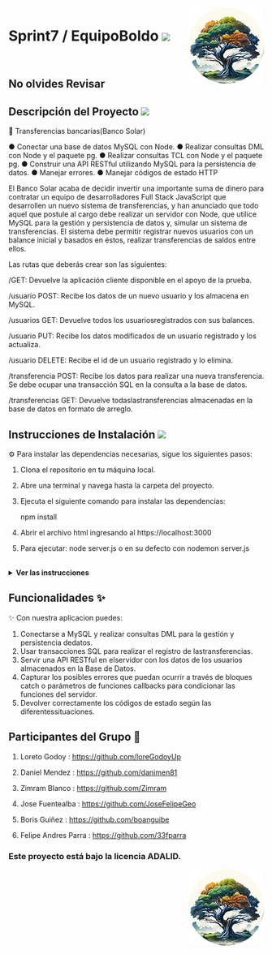 <img src="public/images/boldoMedio.png" align="right" />
 <h1 align= left ><b>Sprint7 / EquipoBoldo</b> <img src = "https://media.giphy.com/media/gF2m2JOyGReppog8hU/giphy.gif" width = 80px></h1>

<br>

## No olvides Revisar

<h2><b>Descripción del Proyecto</b> <img src ="https://media.giphy.com/media/GjhqaB166nKR4BoEnh/giphy.gif" width = 50px></h2>

📝 Transferencias bancarias(Banco Solar)

● Conectar una base de datos MySQL con Node.
● Realizar consultas DML con Node y el paquete pg.
● Realizar consultas TCL con Node y el paquete pg.
● Construir una API RESTful utilizando MySQL para la
persistencia de datos.
● Manejar errores.
● Manejar códigos de estado HTTP

El Banco Solar acaba de decidir invertir una importante suma de dinero para contratar un equipo de desarrolladores
Full Stack JavaScript que desarrollen un nuevo sistema de transferencias, y han anunciado que todo aquel que postule
al cargo debe realizar un servidor con Node, que utilice MySQL para la gestión y persistencia de datos y, simular un
sistema de transferencias.
El sistema debe permitir registrar nuevos usuarios con un balance inicial y basados en éstos, realizar
transferencias de saldos entre ellos.

Las rutas que deberás crear son las siguientes:

/GET: Devuelve la aplicación cliente disponible en el apoyo de la prueba.

/usuario POST: Recibe los datos de un nuevo usuario y los almacena en MySQL.

/usuarios GET: Devuelve todos los usuariosregistrados con sus balances.

/usuario PUT: Recibe los datos modificados de un usuario registrado y los actualiza.

/usuario DELETE: Recibe el id de un usuario registrado y lo elimina.

/transferencia POST: Recibe los datos para realizar una nueva transferencia. Se debe ocupar una transacción SQL en
la consulta a la base de datos.

/transferencias GET: Devuelve todaslastransferencias almacenadas en la base de datos en formato de arreglo.
<br>

<h2><b>Instrucciones de Instalación</b> <img src = "https://media.giphy.com/media/3WZJkScSyfYVl7mGLd/giphy.gif" width = 60px></h2> 

⚙️ Para instalar las dependencias necesarias, sigue los siguientes pasos:

1. Clona el repositorio en tu máquina local.
2. Abre una terminal y navega hasta la carpeta del proyecto.
3. Ejecuta el siguiente comando para instalar las dependencias:

   npm install

4. Abrir el archivo html ingresando al https://localhost:3000
5. Para ejecutar: node server.js o en su defecto con nodemon server.js


<br>

<details> <img src = "https://media.giphy.com/media/v1.Y2lkPTc5MGI3NjExcTFtdWgyMmFrcHd4NjhuZWJ4aDJpcTlkbWlyNGQ4dDJwa2ZwZmptcSZlcD12MV9pbnRlcm5hbF9naWZfYnlfaWQmY3Q9cw/B4AgroOi1LkdPxMllY/giphy.gif" width = 50px> <summary><b>Ver las instrucciones</b></summary> 


1. Instalar las dependencias:

   ```sh
   npm install
   ```

2. En el caso de no poder instalar las dependencias:

   ```sh
   npm install --force
   ```

3. Las librerias que estamos ocupando `package.json`:

    ````sh
    ... 
    "name": "helpers",
    "version": "1.0.0",
    "description": "",
    "main": "index.js",
    + "type": "module",
    "scripts": {
    "test": "echo \"Error: no test specified\" && exit 1"
    },
    "author": "",
    "license": "ISC",
    "dependencies": {
    "express": "^4.18.2",
    "pg": "^8.11.2"
    }
    ````

 
</details>

## Funcionalidades :sparkles:

✨ Con nuestra aplicacion puedes:

1. Conectarse a MySQL y realizar consultas DML para la gestión y persistencia dedatos. 
2. Usar transacciones SQL para realizar el registro de lastransferencias. 
3. Servir una API RESTful en elservidor con los datos de los usuarios almacenados en la Base de Datos. 
4. Capturar los posibles errores que puedan ocurrir a través de bloques catch o parámetros de funciones
callbacks para condicionar las funciones del servidor. 
5. Devolver correctamente los códigos de estado según las diferentessituaciones. 


<!-- ![Foto de grupo](public/images/grupoVerde.jpg) -->

## Participantes del Grupo :busts_in_silhouette:

1. Loreto Godoy : https://github.com/loreGodoyUp

2. Daniel Mendez : https://github.com/danimen81

3. Zimram Blanco : https://github.com/Zimram

4. Jose Fuentealba : https://github.com/JoseFelipeGeo

5. Boris Guiñez : https://github.com/boanguibe

6. Felipe Andres Parra : https://github.com/33fparra


### Este proyecto está bajo la licencia ADALID.
<img src="public/images/boldoMedio.png" align="right" />

